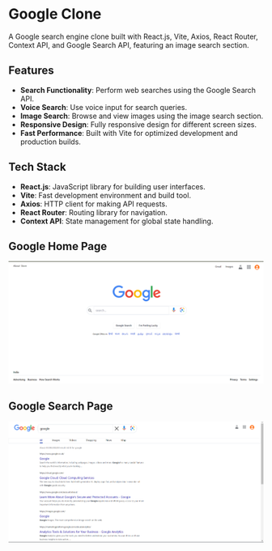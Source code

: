 # Google Clone

A Google search engine clone built with React.js, Vite, Axios, React Router, Context API, and Google Search API, featuring an image search section.

## Features

- **Search Functionality**: Perform web searches using the Google Search API.
- **Voice Search**: Use voice input for search queries.
- **Image Search**: Browse and view images using the image search section.
- **Responsive Design**: Fully responsive design for different screen sizes.
- **Fast Performance**: Built with Vite for optimized development and production builds.

## Tech Stack

- **React.js**: JavaScript library for building user interfaces.
- **Vite**: Fast development environment and build tool.
- **Axios**: HTTP client for making API requests.
- **React Router**: Routing library for navigation.
- **Context API**: State management for global state handling.

## Google Home Page

![alt text](<images/google home page.png>)

## Google Search Page

![alt text](<images/google search page.png>)
